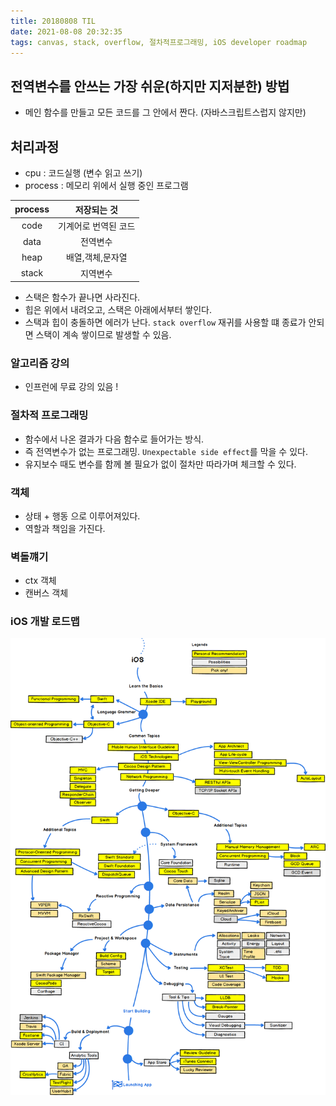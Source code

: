 ```yaml
---
title: 20180808 TIL
date: 2021-08-08 20:32:35
tags: canvas, stack, overflow, 절차적프로그래밍, iOS developer roadmap
---
```

## 전역변수를 안쓰는 가장 쉬운(하지만 지저분한) 방법
- 메인 함수를 만들고 모든 코드를 그 안에서 짠다. (자바스크립트스럽지 않지만)

## 처리과정
- cpu : 코드실행 (변수 읽고 쓰기)
- process : 메모리 위에서 실행 중인 프로그램

| process | 저장되는 것 |
|:-:|:-:|
| code | 기계어로 번역된 코드 |
| data | 전역변수 |
| heap | 배열,객체,문자열 |
| stack | 지역변수 |

- 스택은 함수가 끝나면 사라진다.
- 힙은 위에서 내려오고, 스택은 아래에서부터 쌓인다.
- 스택과 힙이 충돌하면 에러가 난다. `stack overflow` 재귀를 사용할 떄 종료가 안되면 스택이 계속 쌓이므로 발생할 수 있음.

### 알고리즘 강의
- 인프런에 무료 강의 있음 !

### 절차적 프로그래밍
- 함수에서 나온 결과가 다음 함수로 들어가는 방식.
- 즉 전역변수가 없는 프로그래밍. `Unexpectable side effect`를 막을 수 있다.
- 유지보수 때도 변수를 함께 볼 필요가 없이 절차만 따라가며 체크할 수 있다.

### 객체
- 상태 + 행동 으로 이루어져있다.
- 역할과 책임을 가진다.

### 벽돌꺠기
- ctx 객체 
- 캔버스 객체

### iOS 개발 로드맵
![iOS developer roadmap](../images/post_imgs/ios_developer_roadmap.png "iOS developer roadmap")

